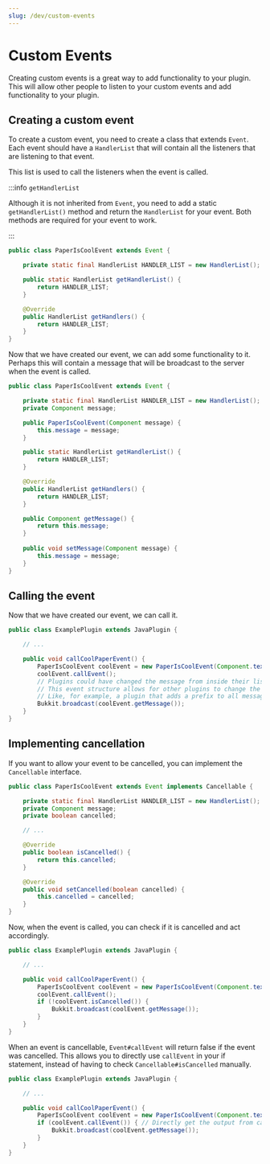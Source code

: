 ```yaml
---
slug: /dev/custom-events
---
```


# Custom Events

Creating custom events is a great way to add functionality to your plugin. 
This will allow other people to listen to your custom events and add functionality to your plugin.

## Creating a custom event

To create a custom event, you need to create a class that extends `Event`. Each event should have a `HandlerList` that will contain all the listeners that are listening to that event.

This list is used to call the listeners when the event is called.

:::info `getHandlerList`

Although it is not inherited from `Event`, you need to add a static `getHandlerList()` method and return the `HandlerList` for your event.
Both methods are required for your event to work.

:::

```java title="PaperIsCoolEvent.java"
public class PaperIsCoolEvent extends Event {

    private static final HandlerList HANDLER_LIST = new HandlerList();

    public static HandlerList getHandlerList() {
        return HANDLER_LIST;
    }

    @Override
    public HandlerList getHandlers() {
        return HANDLER_LIST;
    }
}
```

Now that we have created our event, we can add some functionality to it. 
Perhaps this will contain a message that will be broadcast to the server when the event is called.

```java title="PaperIsCoolEvent.java"
public class PaperIsCoolEvent extends Event {

    private static final HandlerList HANDLER_LIST = new HandlerList();
    private Component message;

    public PaperIsCoolEvent(Component message) {
        this.message = message;
    }

    public static HandlerList getHandlerList() {
        return HANDLER_LIST;
    }

    @Override
    public HandlerList getHandlers() {
        return HANDLER_LIST;
    }

    public Component getMessage() {
        return this.message;
    }
    
    public void setMessage(Component message) {
        this.message = message;
    }
}
```

## Calling the event

Now that we have created our event, we can call it.

```java title="ExamplePlugin.java"
public class ExamplePlugin extends JavaPlugin {

    // ...

    public void callCoolPaperEvent() {
        PaperIsCoolEvent coolEvent = new PaperIsCoolEvent(Component.text("Paper is cool!"));
        coolEvent.callEvent();
        // Plugins could have changed the message from inside their listeners here. So we need to get the message again.
        // This event structure allows for other plugins to change the message to their taste. 
        // Like, for example, a plugin that adds a prefix to all messages.
        Bukkit.broadcast(coolEvent.getMessage());
    }
}
```

## Implementing cancellation

If you want to allow your event to be cancelled, you can implement the `Cancellable` interface.

```java title="PaperIsCoolEvent.java"
public class PaperIsCoolEvent extends Event implements Cancellable {

    private static final HandlerList HANDLER_LIST = new HandlerList();
    private Component message;
    private boolean cancelled;

    // ...

    @Override
    public boolean isCancelled() {
        return this.cancelled;
    }

    @Override
    public void setCancelled(boolean cancelled) {
        this.cancelled = cancelled;
    }
}
```

Now, when the event is called, you can check if it is cancelled and act accordingly.

```java title="ExamplePlugin.java"
public class ExamplePlugin extends JavaPlugin {

    // ...

    public void callCoolPaperEvent() {
        PaperIsCoolEvent coolEvent = new PaperIsCoolEvent(Component.text("Paper is cool!"));
        coolEvent.callEvent();
        if (!coolEvent.isCancelled()) {
            Bukkit.broadcast(coolEvent.getMessage());
        }
    }
}
```

When an event is cancellable, `Event#callEvent` will return false if the event was cancelled. This allows you to directly use `callEvent`
in your if statement, instead of having to check `Cancellable#isCancelled` manually.

```java title="ExamplePlugin.java"
public class ExamplePlugin extends JavaPlugin {

    // ...

    public void callCoolPaperEvent() {
        PaperIsCoolEvent coolEvent = new PaperIsCoolEvent(Component.text("Paper is cool!"));
        if (coolEvent.callEvent()) { // Directly get the output from callEvent
            Bukkit.broadcast(coolEvent.getMessage());
        }
    }
}
```